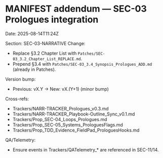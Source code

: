# MANIFEST addendum — SEC-03 Prologues integration
Date: 2025-08-14T11:24Z

Section: SEC-03-NARRATIVE
Change:
- Replace §3.2 Chapter List with `Patches/SEC-03_3.2_Chapter_List_REPLACE.md`.
- Prepend §3.4 with `Patches/SEC-03_3.4_Synopsis_Prologues_ADD.md` (already in Patches).

Version bump:
- Previous: vX.Y  →  New: vX.(Y+1)  (minor bump)

Cross-refs:
- Trackers/NARR-TRACKER_Prologues_v0.3.md
- Trackers/NARR-TRACKER_Playbook-Outline_Sync_v0.1.md
- Trackers/Prop_SEC-04_Loops_Prologues.md
- Trackers/Prop_SEC-05_Systems_ProloguesFlags.md
- Trackers/Prop_TDD_Evidence_FieldPad_ProloguesHooks.md

QA/Telemetry:
- Ensure events in Trackers/QATelemetry_* are referenced in SEC-11/14.
